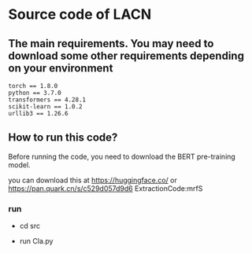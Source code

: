 # Source code of LACN
## The main requirements. You may need to download some other requirements depending on your environment
```
torch == 1.8.0
python == 3.7.0
transformers == 4.28.1
scikit-learn == 1.0.2
urllib3 == 1.26.6
```

## How to run this code?
Before running the code, you need to download the BERT pre-training model.

you can download this at https://huggingface.co/ or https://pan.quark.cn/s/c529d057d9d6  ExtractionCode:mrfS


### run
* cd src

* run Cla.py
